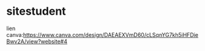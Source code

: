 # sitestudent
lien canva:https://www.canva.com/design/DAEAEXVmD60/cLSqnYG7kh5iHFDieBwv2A/view?website#4
